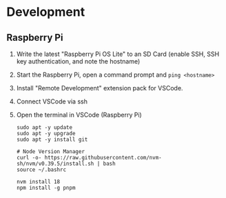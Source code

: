# Development

## Raspberry Pi

1.  Write the latest "Raspberry Pi OS Lite" to an SD Card (enable SSH, SSH key authentication, and note the hostname)
1.  Start the Raspberry Pi, open a command prompt and `ping <hostname>`
1.  Install "Remote Development" extension pack for VSCode.
1.  Connect VSCode via ssh
1.  Open the terminal in VSCode (Raspberry Pi)

        sudo apt -y update
        sudo apt -y upgrade
        sudo apt -y install git

        # Node Version Manager
        curl -o- https://raw.githubusercontent.com/nvm-sh/nvm/v0.39.5/install.sh | bash
        source ~/.bashrc

        nvm install 18
        npm install -g pnpm
